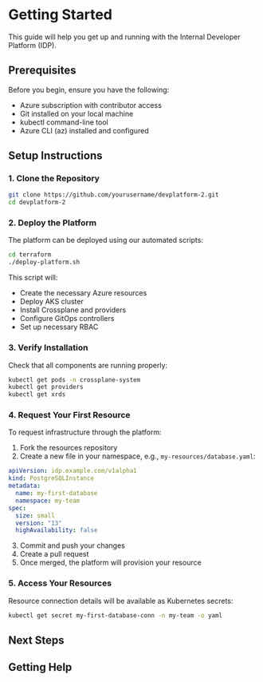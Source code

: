 # Getting Started

This guide will help you get up and running with the Internal Developer Platform (IDP).

## Prerequisites

Before you begin, ensure you have the following:

- Azure subscription with contributor access
- Git installed on your local machine
- kubectl command-line tool
- Azure CLI (az) installed and configured

## Setup Instructions

### 1. Clone the Repository

```bash
git clone https://github.com/yourusername/devplatform-2.git
cd devplatform-2
```

### 2. Deploy the Platform

The platform can be deployed using our automated scripts:

```bash
cd terraform
./deploy-platform.sh
```

This script will:
- Create the necessary Azure resources
- Deploy AKS cluster
- Install Crossplane and providers
- Configure GitOps controllers
- Set up necessary RBAC

### 3. Verify Installation

Check that all components are running properly:

```bash
kubectl get pods -n crossplane-system
kubectl get providers
kubectl get xrds
```

### 4. Request Your First Resource

To request infrastructure through the platform:

1. Fork the resources repository
2. Create a new file in your namespace, e.g., `my-resources/database.yaml`:

```yaml
apiVersion: idp.example.com/v1alpha1
kind: PostgreSQLInstance
metadata:
  name: my-first-database
  namespace: my-team
spec:
  size: small
  version: "13"
  highAvailability: false
```

3. Commit and push your changes
4. Create a pull request
5. Once merged, the platform will provision your resource

### 5. Access Your Resources

Resource connection details will be available as Kubernetes secrets:

```bash
kubectl get secret my-first-database-conn -n my-team -o yaml
```

## Next Steps



## Getting Help

